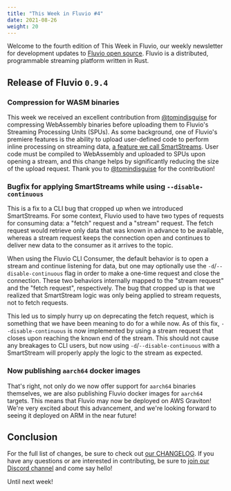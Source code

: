 ```yaml
---
title: "This Week in Fluvio #4"
date: 2021-08-26
weight: 20
---
```


Welcome to the fourth edition of This Week in Fluvio, our weekly newsletter
for development updates to [Fluvio open source]. Fluvio is a distributed,
programmable streaming platform written in Rust.

[Fluvio open source]: https://github.com/infinyon/fluvio

## Release of Fluvio `0.9.4`

### Compression for WASM binaries

This week we received an excellent contribution from [@tomindisguise] for compressing
WebAssembly binaries before uploading them to Fluvio's Streaming Processing Units (SPUs).
As some background, one of Fluvio's premiere features is the ability to upload
user-defined code to perform inline processing on streaming data,
[a feature we call SmartStreams]. User code must be compiled to WebAssembly and
uploaded to SPUs upon opening a stream, and this change helps by significantly reducing
the size of the upload request. Thank you to [@tomindisguise] for the contribution!

[@tomindisguise]: https://github.com/tomindisguise
[a feature we call SmartStreams]: /docs/smartstreams

### Bugfix for applying SmartStreams while using `--disable-continuous`

This is a fix to a CLI bug that cropped up when we introduced SmartStreams. For some
context, Fluvio used to have two types of requests for consuming data: a "fetch" request
and a "stream" request. The fetch request would retrieve only data that was known in
advance to be available, whereas a stream request keeps the connection open and continues
to deliver new data to the consumer as it arrives to the topic.

When using the Fluvio CLI Consumer, the default behavior is to open a stream and continue
listening for data, but one may optionally use the `-d`/`--disable-continuous` flag in order
to make a one-time request and close the connection. These two behaviors internally mapped
to the "stream request" and the "fetch request", respectively. The bug that cropped up is
that we realized that SmartStream logic was only being applied to stream requests, not to
fetch requests.

This led us to simply hurry up on deprecating the fetch request, which is something that
we have been meaning to do for a while now. As of this fix, `--disable-continuous` is now
implemented by using a stream request that closes upon reaching the known end of the stream.
This should not cause any breakages to CLI users, but now using `-d`/`--disable-continuous`
with a SmartStream will properly apply the logic to the stream as expected.

### Now publishing `aarch64` docker images

That's right, not only do we now offer support for `aarch64` binaries themselves, we are
also publishing Fluvio docker images for `aarch64` targets. This means that Fluvio may
now be deployed on AWS Graviton! We're very excited about this advancement, and we're
looking forward to seeing it deployed on ARM in the near future!

## Conclusion

For the full list of changes, be sure to check out [our CHANGELOG]. If you have any
questions or are interested in contributing, be sure to [join our Discord channel] and
come say hello!

Until next week!

[SmartStreams Aggregate]: /docs/smartstreams/aggregate
[sums]: https://github.com/infinyon/fluvio/blob/master/src/smartstream/examples/aggregate-sum/src/lib.rs
[averages]: https://github.com/infinyon/fluvio/blob/master/src/smartstream/examples/aggregate-average/src/lib.rs
[combining structural key-value data]: https://github.com/infinyon/fluvio/blob/master/src/smartstream/examples/aggregate-json/src/lib.rs
[our CHANGELOG]: https://github.com/infinyon/fluvio/blob/master/CHANGELOG.md
[join our Discord channel]: https://discordapp.com/invite/bBG2dTz

